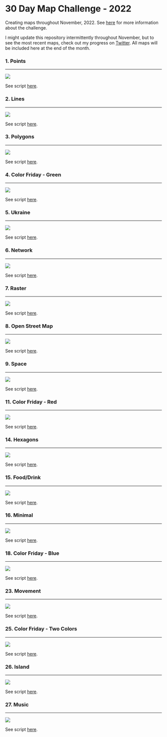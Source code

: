 # 30 Day Map Challenge - 2022
Creating maps throughout November, 2022. See [here](https://30daymapchallenge.com/) for more information about the challenge.

I might update this repository intermittently throughout November, but to see the most recent maps, check out my progress on [Twitter](https://twitter.com/_helenschmidt_). All maps will be included here at the end of the month.

### 1. Points 
***
![](https://github.com/hschmidt12/30DayMapChallenge-2022/blob/main/maps/day1_points.jpeg?raw=true)

See script [here](https://github.com/hschmidt12/30DayMapChallenge-2022/blob/main/scripts/day1_points.R). 

### 2. Lines 
***
![](https://github.com/hschmidt12/30DayMapChallenge-2022/blob/main/maps/day2_lines.jpeg?raw=true)

See script [here](https://github.com/hschmidt12/30DayMapChallenge-2022/blob/main/scripts/day2_lines.R).

### 3. Polygons 
***
![](https://github.com/hschmidt12/30DayMapChallenge-2022/blob/main/maps/day3_polygons.jpeg?raw=true)

See script [here](https://github.com/hschmidt12/30DayMapChallenge-2022/blob/main/scripts/day3_polygons.R).

### 4. Color Friday - Green 
***
![](https://github.com/hschmidt12/30DayMapChallenge-2022/blob/main/maps/day4_colorfriday_green.jpeg?raw=true)

See script [here](https://github.com/hschmidt12/30DayMapChallenge-2022/blob/main/scripts/day4_colorfriday_green.R).

### 5. Ukraine 
***
![](https://github.com/hschmidt12/30DayMapChallenge-2022/blob/main/maps/day5_ukraine.jpeg?raw=true)

See script [here](https://github.com/hschmidt12/30DayMapChallenge-2022/blob/main/scripts/day5_ukraine.R).

### 6. Network 
***
![](https://github.com/hschmidt12/30DayMapChallenge-2022/blob/main/maps/day6_network.gif?raw=true)

See script [here](https://github.com/hschmidt12/30DayMapChallenge-2022/blob/main/scripts/day6_network.R).

### 7. Raster 
***
![](https://github.com/hschmidt12/30DayMapChallenge-2022/blob/main/maps/day7_raster.jpeg?raw=true)

See script [here](https://github.com/hschmidt12/30DayMapChallenge-2022/blob/main/scripts/day7_raster.R).

### 8. Open Street Map 
***
![](https://github.com/hschmidt12/30DayMapChallenge-2022/blob/main/maps/day8_openstreetmap.jpeg?raw=true)

See script [here](https://github.com/hschmidt12/30DayMapChallenge-2022/blob/main/scripts/day8_openstreetmap.R).

### 9. Space
***
![](https://github.com/hschmidt12/30DayMapChallenge-2022/blob/main/maps/day9_space.jpeg?raw=true)

See script [here](https://github.com/hschmidt12/30DayMapChallenge-2022/blob/main/scripts/day9_space.R).

### 11. Color Friday - Red 
***
![](https://github.com/hschmidt12/30DayMapChallenge-2022/blob/main/maps/day11_colorfriday_red.gif?raw=true)

See script [here](https://github.com/hschmidt12/30DayMapChallenge-2022/blob/main/scripts/day11_colorfriday_red.R).

### 14. Hexagons
***
![](https://github.com/hschmidt12/30DayMapChallenge-2022/blob/main/maps/day14_hexagons.jpeg?raw=true)

See script [here](https://github.com/hschmidt12/30DayMapChallenge-2022/blob/main/scripts/day14_hexagons.R).

### 15. Food/Drink
***
![](https://github.com/hschmidt12/30DayMapChallenge-2022/blob/main/maps/day15_food-drink.jpeg?raw=true)

See script [here](https://github.com/hschmidt12/30DayMapChallenge-2022/blob/main/scripts/day15_food-drink.R).

### 16. Minimal
***
![](https://github.com/hschmidt12/30DayMapChallenge-2022/blob/main/maps/day16_minimal.jpeg?raw=true)

See script [here](https://github.com/hschmidt12/30DayMapChallenge-2022/blob/main/scripts/day16_minimal.R).

### 18. Color Friday - Blue
***
![](https://github.com/hschmidt12/30DayMapChallenge-2022/blob/main/maps/day18_colorfriday_blue.jpeg?raw=true)

See script [here](https://github.com/hschmidt12/30DayMapChallenge-2022/blob/main/scripts/day18_colorfriday_blue.R).

### 23. Movement
***
![](https://github.com/hschmidt12/30DayMapChallenge-2022/blob/main/maps/day23_movement.jpeg?raw=true)

See script [here](https://github.com/hschmidt12/30DayMapChallenge-2022/blob/main/scripts/day23_movement.R).

### 25. Color Friday - Two Colors
***
![](https://github.com/hschmidt12/30DayMapChallenge-2022/blob/main/maps/day25_colorfriday_twocolors.jpeg?raw=true)

See script [here](https://github.com/hschmidt12/30DayMapChallenge-2022/blob/main/scripts/day25_colorfriday_twocolors.R).

### 26. Island
***
![](https://github.com/hschmidt12/30DayMapChallenge-2022/blob/main/maps/day26_island.png?raw=true)

See script [here](https://github.com/hschmidt12/30DayMapChallenge-2022/blob/main/scripts/day26_island.R).

### 27. Music
***
![](https://github.com/hschmidt12/30DayMapChallenge-2022/blob/main/maps/day27_music.jpeg?raw=true)

See script [here](https://github.com/hschmidt12/30DayMapChallenge-2022/blob/main/scripts/day27_music.R).
